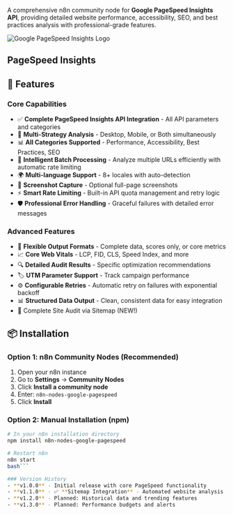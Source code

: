 A comprehensive n8n community node for **Google PageSpeed Insights API**, providing detailed website performance, accessibility, SEO, and best practices analysis with professional-grade features.

![Google PageSpeed Insights Logo](https://www.gstatic.com/pagespeed/insights/ui/logo/favicon_48.png) 
## PageSpeed Insights 

## 🚀 Features

### Core Capabilities
- ✅ **Complete PageSpeed Insights API Integration** - All API parameters and categories
- 📱 **Multi-Strategy Analysis** - Desktop, Mobile, or Both simultaneously  
- 📊 **All Categories Supported** - Performance, Accessibility, Best Practices, SEO
- 🔄 **Intelligent Batch Processing** - Analyze multiple URLs efficiently with automatic rate limiting
- 🌍 **Multi-language Support** - 8+ locales with auto-detection
- 📸 **Screenshot Capture** - Optional full-page screenshots
- ⚡ **Smart Rate Limiting** - Built-in API quota management and retry logic
- 🛡️ **Professional Error Handling** - Graceful failures with detailed error messages

### Advanced Features
- 🎯 **Flexible Output Formats** - Complete data, scores only, or core metrics
- 📈 **Core Web Vitals** - LCP, FID, CLS, Speed Index, and more
- 🔍 **Detailed Audit Results** - Specific optimization recommendations
- 🏷️ **UTM Parameter Support** - Track campaign performance
- ⚙️ **Configurable Retries** - Automatic retry on failures with exponential backoff
- 📊 **Structured Data Output** - Clean, consistent data for easy integration
- 🧱 Complete Site Audit via Sitemap (NEW!)

## 📦 Installation

### Option 1: n8n Community Nodes (Recommended)
1. Open your n8n instance
2. Go to **Settings** → **Community Nodes**
3. Click **Install a community node**
4. Enter: `n8n-nodes-google-pagespeed`
5. Click **Install**

### Option 2: Manual Installation (npm)
```bash
# In your n8n installation directory
npm install n8n-nodes-google-pagespeed

# Restart n8n
n8n start
bash```

### Version History
- **v1.0.0** - Initial release with core PageSpeed functionality
- **v1.1.0** - ✅ **Sitemap Integration** - Automated website analysis
- **v1.2.0** - Planned: Historical data and trending features
- **v1.3.0** - Planned: Performance budgets and alerts